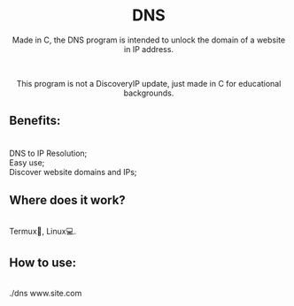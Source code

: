 #
<h1 align="center">DNS</h1>

<p align="center">
Made in C, the DNS program is intended to unlock the domain of a website in IP address.</p>
<br>
<p align="center">
This program is not a DiscoveryIP update, just made in C for educational backgrounds.</p>
<h2>

Benefits:
</h2>

<p>
<br>
DNS to IP Resolution;
<br>
Easy use;
  <br>
Discover website domains and IPs;
  <br>

<h2>
Where does it work?
</h2>
<p> <br>
Termux📱, Linux💻.
</p>


<h2>
How to use:
</h2>

<p> <br> ./dns www.site.com </p>
